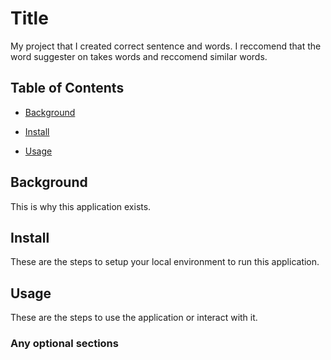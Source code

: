 # Title

My project that I created correct sentence and words.
I reccomend that the word suggester on takes words and reccomend similar words.

## Table of Contents

- [Background](#background)

- [Install](#install)

- [Usage](#usage)

## Background

This is why this application exists.

## Install

These are the steps to setup your local environment to run this application.

## Usage

These are the steps to use the application or interact with it.

### Any optional sections